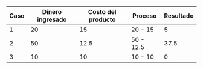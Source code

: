 | Caso | Dinero ingresado | Costo del producto | Proceso | Resultado |
|------|-----------------|-----------------|----------------------------------|------------------|
| 1    | 20              | 15              | 20 - 15                          | 5                |
| 2    | 50              | 12.5            | 50 - 12.5                        | 37.5             |
| 3    | 10              | 10              | 10 - 10                          | 0                |
